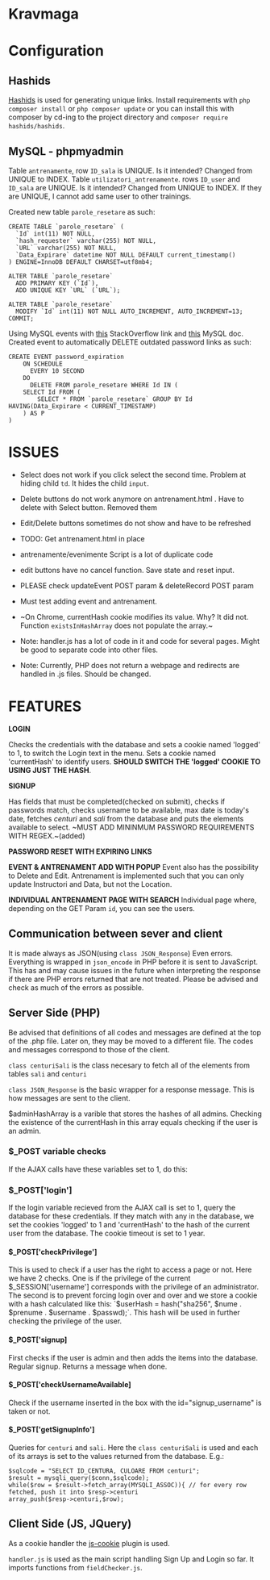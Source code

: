 # Kravmaga

# Configuration
## Hashids
[Hashids](https://github.com/vinkla/hashids) is used for generating unique links. Install requirements 
with `php composer install` or `php composer update` or you can install this with composer by cd-ing to the project directory 
and `composer require hashids/hashids`.

## MySQL - phpmyadmin
Table `antrenamente`, row `ID_sala` is UNIQUE. Is it intended? Changed from UNIQUE to INDEX.
Table `utilizatori_antrenamente`. rows `ID_user` and `ID_sala` are UNIQUE. Is it intended? Changed from UNIQUE to INDEX.
If they are UNIQUE, I cannot add same user to other trainings.

Created new table `parole_resetare` as such:
     
    CREATE TABLE `parole_resetare` (
      `Id` int(11) NOT NULL,
      `hash_requester` varchar(255) NOT NULL,
      `URL` varchar(255) NOT NULL,
      `Data_Expirare` datetime NOT NULL DEFAULT current_timestamp()
    ) ENGINE=InnoDB DEFAULT CHARSET=utf8mb4;
    
    ALTER TABLE `parole_resetare`
      ADD PRIMARY KEY (`Id`),
      ADD UNIQUE KEY `URL` (`URL`);
    
    ALTER TABLE `parole_resetare`
      MODIFY `Id` int(11) NOT NULL AUTO_INCREMENT, AUTO_INCREMENT=13;
    COMMIT;
     

Using MySQL events with [this](https://stackoverflow.com/questions/6622301/can-i-set-a-mysql-event-schedule-using-phpmyadmin)
StackOverflow link and [this](https://dev.mysql.com/doc/refman/8.0/en/events-privileges.html) MySQL doc.
Created event to automatically DELETE outdated password links as such:

    CREATE EVENT password_expiration
        ON SCHEDULE
          EVERY 10 SECOND
        DO
          DELETE FROM parole_resetare WHERE Id IN (
        SELECT Id FROM (
            SELECT * FROM `parole_resetare` GROUP BY Id HAVING(DAta_Expirare < CURRENT_TIMESTAMP)
        ) AS P
    )
    

# ISSUES
* Select does not work if you click select the second time. Problem at hiding child `td`. It hides the child `input`.

* Delete buttons do not work anymore on antrenament.html . Have to delete with Select button. Removed them

* Edit/Delete buttons sometimes do not show and have to be refreshed

* TODO: Get antrenament.html in place

* antrenamente/evenimente Script is a lot of duplicate code

* edit buttons have no cancel function. Save state and reset input.

* PLEASE check updateEvent POST param & deleteRecord POST param

* Must test adding event and antrenament.

* ~On Chrome, currentHash cookie modifies its value. Why? It did not. Function `existsInHashArray` does not 
populate the array.~

* Note: handler.js has a lot of code in it and code for several pages. Might be good to separate code into other files.

* Note: Currently, PHP does not return a webpage and redirects are handled in .js files. Should be changed.
# FEATURES
**LOGIN**
 
 Checks the credentials with the database and sets a cookie named 'logged' to 1, to switch the Login text in 
 the menu. Sets a cookie named 'currentHash' to identify users. **SHOULD SWITCH THE 'logged' COOKIE TO USING 
 JUST THE HASH**.
 
 **SIGNUP**

Has fields that must be completed(checked on submit), checks if passwords match, checks username to 
be available, max date is today's date, fetches *centuri* and *sali* from the database and puts the elements
available to select. ~MUST ADD MININMUM PASSWORD REQUIREMENTS WITH REGEX.~(added) 

**PASSWORD RESET WITH EXPIRING LINKS**

**EVENT & ANTRENAMENT ADD WITH POPUP**
Event also has the possibility to Delete and Edit. Antrenament is implemented such that you can only update 
Instructori and Data, but not the Location.

**INDIVIDUAL ANTRENAMENT PAGE WITH SEARCH**
Individual page where, depending on the GET Param `id`, you can see the users. 

## Communication between sever and client
It is made always as JSON(using `class JSON_Response`) Even errors. Everything is wrapped in `json_encode` in PHP before it is sent to 
JavaScript. This has and may cause issues in the future when interpreting the response if there are PHP errors 
returned that are not treated. Please be advised and check as much of the errors as possible.
## Server Side (PHP)
Be advised that definitions of all codes and messages are defined at the top of the .php file. Later on, they may be 
moved to a different file. The codes and messages correspond to those of the client.

`class centuriSali` is the class necesary to fetch all of the elements from tables `sali` and `centuri`

`class JSON_Response` is the basic wrapper for a response message. This is how messages are sent to the client.

$adminHashArray is a varible that stores the hashes of all admins. Checking the existence of the currentHash in this 
array equals checking if the user is an admin.
### $_POST variable checks
If the AJAX calls have these variables set to 1, do this:
### $_POST['login']
If the login variable recieved from the AJAX call is set to 1, query the database for these credentials. If they match
with any in the database, we set the cookies 'logged' to 1 and 'currentHash' to the hash of the current user from the
database. The cookie timeout is set to 1 year.
#### $_POST['checkPrivilege']
This is used to check if a user has the right to access a page or not.
Here we have 2 checks. One is if the privilege of the current $_SESSION['username'] corresponds with the
privilege of an administrator. The second is to prevent forcing login over and over and we store a cookie with 
a hash calculated like this: 
`$userHash = hash("sha256", $nume . $prenume . $username . $passwd);`. This hash will be used in further checking
the privilege of the user.
#### $_POST['signup]
First checks if the user is admin and then adds the items into the database. Regular signup. Returns a message when done.
#### $_POST['checkUsernameAvailable]
Check if the username inserted in the box with the id="signup_username" is taken or not.
#### $_POST['getSignupInfo']
Queries for `centuri` and `sali`. Here the `class centuriSali` is used and each of its arrays is set to the values
returned from the database. E.g.: 

    $sqlcode = "SELECT ID_CENTURA, CULOARE FROM centuri"; 
    $result = mysqli_query($conn,$sqlcode);
    while($row = $result->fetch_array(MYSQLI_ASSOC)){ // for every row fetched, push it into $resp->centuri
    array_push($resp->centuri,$row);

## Client Side (JS, JQuery)
As a cookie handler the [js-cookie](https://github.com/js-cookie/js-cookie) plugin is used.

`handler.js` is used as the main script handling Sign Up and Login so far. It imports functions from `fieldChecker.js`.
 
